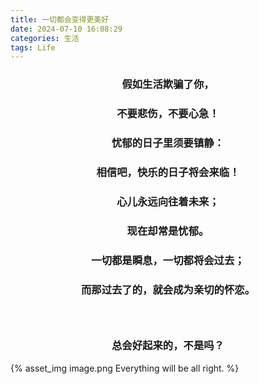 ```yaml
---
title: 一切都会变得更美好
date: 2024-07-10 16:08:29
categories: 生活
tags: Life
---
```


### <center>假如生活欺骗了你，</center>
<!--more-->
### <center>不要悲伤，不要心急！</center>
### <center>忧郁的日子里须要镇静：</center>
### <center>相信吧，快乐的日子将会来临！</center>
### <center>心儿永远向往着未来；</center>
### <center>现在却常是忧郁。</center>
### <center>一切都是瞬息，一切都将会过去；</center>
### <center>而那过去了的，就会成为亲切的怀恋。</center>
### <br/>
### <center>总会好起来的，不是吗？</center>
{% asset_img image.png Everything will be all right. %}